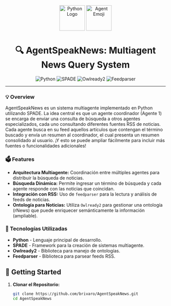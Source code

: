 <div align="center">
  <img src="https://cdn.jsdelivr.net/gh/devicons/devicon/icons/python/python-original.svg" height="80" alt="Python Logo" />
  <img src="https://raw.githubusercontent.com/Tarikul-Islam-Anik/Animated-Fluent-Emojis/master/Emojis/Objects/Microscope.png" height="80" alt="Agent Emoji" />

  <h1>🔍 AgentSpeakNews: Multiagent News Query System</h1>

  <p>
    <img src="https://img.shields.io/badge/Python-3.12.9-blue" alt="Python">
    <img src="https://img.shields.io/badge/SPADE-latest-green" alt="SPADE">
    <img src="https://img.shields.io/badge/Owlready2-latest-yellow" alt="Owlready2">
    <img src="https://img.shields.io/badge/Feedparser-latest-orange" alt="Feedparser">
  </p>
</div>

---

### 💡 Overview
AgentSpeakNews es un sistema multiagente implementado en Python utilizando SPADE. La idea central es que un agente coordinador (Agente 1) se encarga de enviar una consulta de búsqueda a otros agentes especializados, cada uno consultando diferentes fuentes RSS de noticias. Cada agente busca en su feed aquellos artículos que contengan el término buscado y envía un resumen al coordinador, el cual presenta un resumen consolidado al usuario. ¡Y esto se puede ampliar fácilmente para incluir más fuentes o funcionalidades adicionales!

### 🗳 Features
- **Arquitectura Multiagente:** Coordinación entre múltiples agentes para distribuir la búsqueda de noticias.
- **Búsqueda Dinámica:** Permite ingresar un término de búsqueda y cada agente responde con las noticias que coincidan.
- **Integración con RSS:** Uso de `feedparser` para la lectura y análisis de feeds de noticias.
- **Ontología para Noticias:** Utiliza `Owlready2` para gestionar una ontología (rNews) que puede enriquecer semánticamente la información (ampliable).

### 📌 Tecnologías Utilizadas
- **Python** - Lenguaje principal de desarrollo.
- **SPADE** - Framework para la creación de sistemas multiagente.
- **Owlready2** - Biblioteca para manejo de ontologías.
- **Feedparser** - Biblioteca para parsear feeds RSS.

## 📖 Getting Started

1. **Clonar el Repositorio:**
   ```bash
   git clone https://github.com/brivaro/AgentSpeakNews.git
   cd AgentSpeakNews
